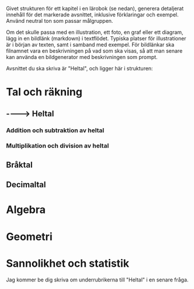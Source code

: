 Givet strukturen för ett kapitel i en lärobok (se nedan), generera detaljerat innehåll för det markerade avsnittet, inklusive förklaringar och exempel.
Använd neutral ton som passar målgruppen.

Om det skulle passa med en illustration, ett foto, en graf eller ett diagram, lägg in en bildlänk (markdown) i textflödet. Typiska platser för illustrationer är i början av texten, samt i samband med exempel.
För bildlänkar ska filnamnet vara en beskrivningen på vad som ska visas, så att man senare kan använda en bildgenerator med beskrivningen som prompt.



Avsnittet du ska skriva är "Heltal", och ligger här i strukturen:
# Tal och räkning
## ----> Heltal
### Addition och subtraktion av heltal
### Multiplikation och division av heltal
## Bråktal
## Decimaltal
# Algebra
# Geometri
# Sannolikhet och statistik

Jag kommer be dig skriva om underrubrikerna till "Heltal" i en senare fråga.
